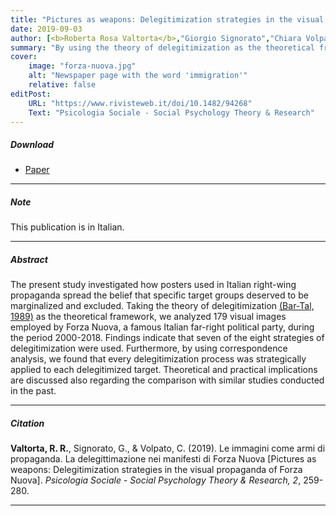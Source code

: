 ```yaml
---
title: "Pictures as weapons: Delegitimization strategies in the visual propaganda of Forza Nuova"
date: 2019-09-03
author: [<b>Roberta Rosa Valtorta</b>,"Giorgio Signorato","Chiara Volpato"]
summary: "By using the theory of delegitimization as the theoretical framework, this study examines how posters used by the Italian far-right party Forza Nuova (2000-2018) promoted the marginalization and exclusion of certain groups."
cover:
    image: "forza-nuova.jpg"
    alt: "Newspaper page with the word 'immigration'"
    relative: false
editPost:
    URL: "https://www.rivisteweb.it/doi/10.1482/94268"
    Text: "Psicologia Sociale - Social Psychology Theory & Research"
---
```


##### Download

<ul>

<li><a href="forza-nuova.pdf" target="_blank">Paper</a></li>

</ul>

------------------------------------------------------------------------

##### Note

This publication is in Italian.

------------------------------------------------------------------------

##### Abstract

The present study investigated how posters used in Italian right-wing propaganda spread the belief that specific target groups deserved to be marginalized and excluded. Taking the theory of delegitimization [(Bar-Tal, 1989)](https://link.springer.com/chapter/10.1007/978-1-4612-3582-8_8) as the theoretical framework, we analyzed 179 visual images employed by Forza Nuova, a famous Italian far-right political party, during the period 2000-2018. Findings indicate that seven of the eight strategies of delegitimization were used. Furthermore, by using correspondence analysis, we found that every delegitimization process was strategically applied to each delegitimized target. Theoretical and practical implications are discussed also regarding the comparison with similar studies conducted in the past.

------------------------------------------------------------------------

##### Citation

**Valtorta, R. R.**, Signorato, G., & Volpato, C. (2019). Le immagini come armi di propaganda. La delegittimazione nei manifesti di Forza Nuova [Pictures as weapons: Delegitimization strategies in the visual propaganda of Forza Nuova]. *Psicologia Sociale - Social Psychology Theory & Research, 2*, 259-280.

------------------------------------------------------------------------
